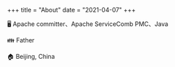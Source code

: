 +++
title = "About"
date = "2021-04-07"
+++

🖥️ Apache committer、Apache ServiceComb PMC、Java

:family: Father

:house: Beijing, China